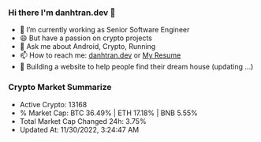 ### Hi there I'm danhtran.dev 👋

- 🔭 I’m currently working as Senior Software Engineer
- 😄 But have a passion on crypto projects
- 💬 Ask me about Android, Crypto, Running 
- 📫 How to reach me: <a href="https://danhtran.dev" target="_blank">danhtran.dev</a> or <a href="Dan-Resume.pdf" target="_blank">My Resume</a>
- 🌱 Building a website to help people find their dream house (updating ...)

### Crypto Market Summarize
- Active Crypto: 13168
- % Market Cap: BTC 36.49% | ETH 17.18% | BNB 5.55%
- Total Market Cap Changed 24h: 3.75%
- Updated At: 11/30/2022, 3:24:47 AM
